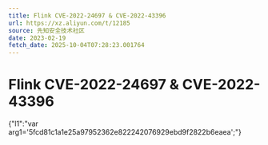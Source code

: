 ```yaml
---
title: Flink CVE-2022-24697 & CVE-2022-43396
url: https://xz.aliyun.com/t/12185
source: 先知安全技术社区
date: 2023-02-19
fetch_date: 2025-10-04T07:28:23.001764
---
```


# Flink CVE-2022-24697 & CVE-2022-43396

{"l1":"var arg1='5fcd81c1a1e25a97952362e822242076929ebd9f2822b6eaea';"}
